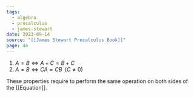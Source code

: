 ```yaml
---
tags:
  - algebra
  - precalculus
  - james-stewart
date: 2023-09-14
source: "[[James Stewart Precalculus Book]]"
page: 46
---
```

1. $A = B \iff A + C = B + C$ 
2. $A = B \iff CA = CB \;\; (C \ne 0)$ 

These properties require to perform the same operation on both sides of the [[Equation]].